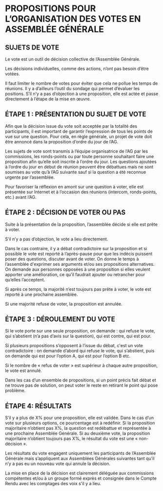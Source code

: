 # PROPOSITIONS POUR L’ORGANISATION DES VOTES EN ASSEMBLÉE GÉNÉRALE


## SUJETS DE VOTE

Le vote est un outil de décision collective de l’Assemblée Générale.

Les décisions individuelles, comme des actions, n’ont pas besoin d’être votées.

Il faut limiter le nombre de votes pour éviter que cela ne pollue les temps de réunions. Il y a d’ailleurs l’outil du sondage qui permet d’évaluer les positions. S’il n’y a pas d’objection à une proposition, elle est actée et passe directement à l’étape de la mise en œuvre.

## ÉTAPE 1 : PRÉSENTATION DU SUJET DE VOTE

Afin que la décision issue du vote soit acceptée par la totalité des participants, il est important de garantir l’expression de tous les points de vue sur une question. Pour cela, en règle générale, un projet de vote doit être annoncé dans la proposition d’ordre du jour de l’AG. 

Les sujets de vote sont transmis à l’équipe organisatrice de l’AG par les commissions, les ronds-points ou par toute personne souhaitant faire une proposition afin qu’elle soit inscrite à l’ordre du jour. Les questions ajoutées à l’ordre du jour en début de réunion peuvent être débattues mais ne sont soumises au vote qu’à l’AG suivante sauf si la question a été reconnue urgente par l’assemblée.

Pour favoriser la réflexion en amont sur une question à voter, elle est présentée sur Internet et à l’occasion des réunions (intercom, ronds-points, etc.) avant l’AG.


## ÉTAPE 2 : DÉCISION DE VOTER OU PAS

Suite à la présentation de la proposition, l’assemblée décide si elle est prête à voter.

S’il n’y a pas d’objection, le vote a lieu directement.

Dans le cas contraire, il y a débat contradictoire sur la proposition et si possible le vote est reporté à l’après-pause pour que les indécis puissent poser des questions, discuter avant de voter.
On donne le temps à l’assemblée d'exprimer ses arguments et/ou ses propositions alternatives.
On demande aux personnes opposées à une proposition si elles veulent apporter une amélioration, ce qu’il faudrait ajouter ou retrancher pour qu’elles l’acceptent.

Si après ce temps, la majorité n’est toujours pas prête à voter, le vote est reporté à une prochaine assemblée.

Si une majorité refuse de voter, la proposition est annulée.


## ÉTAPE 3 : DÉROULEMENT DU VOTE

Si le vote porte sur une seule proposition, on demande : qui refuse le vote, qui s’abstient (n’a pas d’avis sur la question), qui est contre, qui est pour.

Si plusieurs propositions s’opposent à l’issue du débat, c'est un vote contradictoire : on demande d’abord qui refuse le vote, qui s’abstient, puis on demande qui est pour l’option A, qui est pour l’option B etc.

Si le nombre de « refus de voter » est supérieur à chaque autre proposition, le vote est annulé.

Dans les cas d’un ensemble de propositions, si un point précis fait débat et ne trouve pas de solution, on peut voter le reste en retirant le point qui pose problème.


## ÉTAPE 4: RÉSULTATS


S’il y a plus de X% pour une proposition, elle est validée. Dans le cas d’un vote sur plusieurs options, ce pourcentage est à redéfinir. 
Si la proposition majoritaire n’obtient pas X%, la question est redébattue et représentée à une prochaine Assemblée Générale. Si au deuxième vote, la proposition majoritaire n’obtient toujours pas X%, le résultat du vote est une « non-décision ».

Les résultats du vote engagent uniquement les participants de l’Assemblée Générale mais s’appliquent aux Assemblées Générales suivantes tant qu’il n’y a pas eu un nouveau vote qui annule la décision. 

La mise en place de la décision est clairement déléguée aux commissions compétentes et/ou à un groupe formé exprès et consignée dans le Compte Rendu avec les comptages des voix s'il y a lieu.


